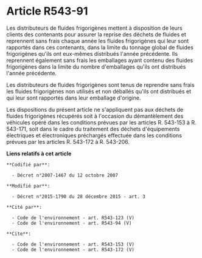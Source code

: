 # Article R543-91

Les distributeurs de fluides frigorigènes mettent à disposition de leurs clients des contenants pour assurer la reprise des
déchets de fluides et reprennent sans frais chaque année les fluides frigorigènes qui leur sont rapportés dans ces
contenants, dans la limite du tonnage global de fluides frigorigènes qu'ils ont eux-mêmes distribués l'année précédente. Ils
reprennent également sans frais les emballages ayant contenu des fluides frigorigènes dans la limite du nombre d'emballages
qu'ils ont distribués l'année précédente.

Les distributeurs de fluides frigorigènes sont tenus de reprendre sans frais les fluides frigorigènes non utilisés et non
déballés qu'ils ont distribués et qui leur sont rapportés dans leur emballage d'origine.

Les dispositions du présent article ne s'appliquent pas aux déchets de fluides frigorigènes récupérés soit à l'occasion du
démantèlement des véhicules opéré dans les conditions prévues par les articles R. 543-153 à R. 543-171, soit dans le cadre du
traitement des déchets d'équipements électriques et électroniques préchargés effectuée dans les conditions prévues par les
articles R. 543-172 à R. 543-206.

**Liens relatifs à cet article**

	**Codifié par**:

	  - Décret n°2007-1467 du 12 octobre 2007

	**Modifié par**:

	  - Décret n°2015-1790 du 28 décembre 2015 - art. 3

	**Cité par**:

	  - Code de l'environnement - art. R543-123 (V)
	  - Code de l'environnement - art. R543-94 (V)

	**Cite**:

	  - Code de l'environnement - art. R543-153 (V)
	  - Code de l'environnement - art. R543-172 (V)
